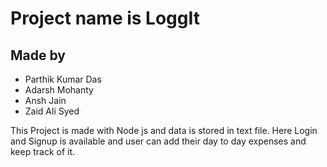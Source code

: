 # Project name is LoggIt

## Made by
- Parthik Kumar Das
- Adarsh Mohanty
- Ansh Jain
- Zaid Ali Syed

This Project is made with Node js and data is stored in text file. Here Login and Signup is available and user can add their day to day expenses and keep track of it. 

